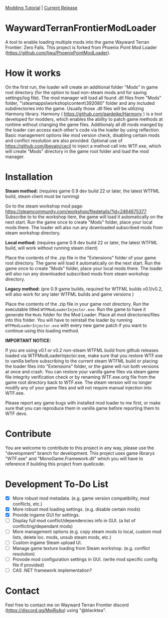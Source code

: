 [Modding Tutorial](https://github.com/BlackteaGit/WaywardTerranFrontierModLoader/wiki/A-Quick-Introduction-To-DLL-Modding) | [Current Release](https://github.com/BlackteaGit/WaywardTerranFrontierModLoader/releases)
# WaywardTerranFrontierModLoader

A tool to enable loading multiple mods into the game Wayward Terran Frontier: Zero Falls. This project is forked from Phoenix Point Mod Loader
(https://github.com/Ijwu/PhoenixPointModLoader).

# How it works

On the first run, the loader will create an additional folder "Mods" in game root directory (for the option to load non-steam mods and for saving settings/log file).
The mod manager will load all found .dll files from "Mods" folder, "\steamapps\workshop\content\392080" folder and any included subdirectories into the game. Usually those .dll files will be utilizing Harmony library.
Harmony ( https://github.com/pardeike/Harmony ) is a tool developed for modders, which enables the ability to patch game methods at runtime without changing the game files.
Additionaly all dll mods manged by the loader can access each other's code via the loader by using reflection.
Basic management options like mod version check, disabling certain mods and conflict resolution are also provided.
Optional use of https://github.com/jbevain/cecil to inject a method call into WTF.exe, which will create "Mods" directory in the game root folder and load the mod manager.

# Installation

**Steam method:** (requires game 0.9 dev build 22 or later, the latest WTFML build, steam client must be running)

Go to the steam workshop mod page: https://steamcommunity.com/workshop/filedetails/?id=2464675377
Subscribe to to the workshop item, the game will load it automatically on the next start.
Run the game once to create "Mods" folder, place your local mods there. The loader will also run any downloaded subscribed mods from steam workshop directory.

**Local method:** (requires game 0.9 dev build 22 or later, the latest WTFML build, will work without running steam client)

Place the contents of the .zip file in the "Extensions" folder of your game root directory.
The game will load it automatically on the next start.
Run the game once to create "Mods" folder, place your local mods there. The loader will also run any downloaded subscribed mods from steam workshop directory.

**Legacy method:** (pre 0.9 game builds, required for WTFML builds v0.1/v0.2, will also work for any later WTFML builds and game versions )

Place the contents of the .zip file in your game root directory. Run the executable titled `WTFModLoaderInjector.exe`.
Run the game to have it generate the `Mods` folder for the Mod Loader. Place all mod directories/files into this folder.
You will have to reinstall the loader by running `WTFModLoaderInjector.exe` with every new game patch if you want to continue using this loading method.

**IMPORTANT NOTICE:** 

If you are using v0.1 or v0.2 non-steam WTFML build from github releases loaded via WTFModLoaderInjector.exe, make sure that you restore WTF.exe to vanilla before subscribing to the current steam WTFML build or placing the loader files into "Extensions" folder, or the game will run both versions at once and crash.
You can restore your vanilla game files via steam game file integrity verification check or by renaming WTF.exe.orig file from the game root directory back to WTF.exe.
The steam version will no longer modify any of your game files and will not require manual injection into WTF.exe.

Please report any game bugs with installed mod loader to me first, or make sure that you can reproduce them in vanilla game before reporting them to WTF devs.

# Contribute

You are welcome to contribute to this project in any way, please use the "development" branch for development.
This project uses game librarys "WTF.exe" and "MonoGame.Framework.dll" which you will have to reference if building this project from quellcode.

# Development To-Do List

- [x] More robust mod metadata. (e.g. game version compatibility, mod conflicts, etc.)
- [x] More robust mod loading settings. (e.g. disable certain mods)
- [x] Provide ingame GUI for settings.
- [ ] Display full mod conflict/dependencies info in GUI. (a list of conflicting/dependant mods)
- [ ] More management options (e.g. copy steam mods to local, custom mod lists, delete loc. mods, unsub steam mods, etc.)
- [ ] Custom ingame Steam upload UI.
- [ ] Manage game texture loading from Steam workshop. (e.g. conflict resolution)
- [ ] Provode mod configuration settings in GUI. (write mod specific config file if provided)
- [ ] CAS .NET framework implementation?

# Contact

 Feel free to contact me on Wayward Terran Frontier discord (https://discord.gg/MpjRsAp) using "@blacktea".
